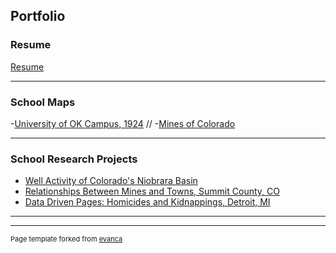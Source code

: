 ## Portfolio

### Resume
[Resume](pdf/Resume.pdf)


---

### School Maps 

-[University of OK Campus, 1924](pdf/Lab_9_Map_2.pdf) //
-[Mines of Colorado](http://arcg.is/1X5109)

---


### School Research Projects

- [Well Activity of Colorado's Niobrara Basin](pdf/Nio_Basin.pdf)
- [Relationships Between Mines and Towns, Summit County, CO](pdf/Relationships.pdf)
- [Data Driven Pages: Homicides and Kidnappings, Detroit, MI](pdf/Lab_10.pdf)

---




---
<p style="font-size:11px">Page template forked from <a href="https://github.com/evanca/quick-portfolio">evanca</a></p>
<!-- Remove above link if you don't want to attibute -->
